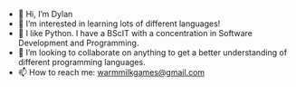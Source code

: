 - 👋 Hi, I’m Dylan
- 👀 I’m interested in learning lots of different languages!
- 🌱 I like Python. I have a BScIT with a concentration in Software Development and Programming.
- 💞️ I’m looking to collaborate on anything to get a better understanding of different programming languages.
- 📫 How to reach me: warmmilkgames@gmail.com

<!---
WarmMilkCodes/WarmMilkCodes is a ✨ special ✨ repository because its `README.md` (this file) appears on your GitHub profile.
You can click the Preview link to take a look at your changes.
--->
